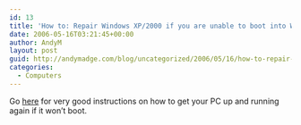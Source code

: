 ```yaml
---
id: 13
title: 'How to: Repair Windows XP/2000 if you are unable to boot into Windows'
date: 2006-05-16T03:21:45+00:00
author: AndyM
layout: post
guid: http://andymadge.com/blog/uncategorized/2006/05/16/how-to-repair-windows-xp2000-if-you-are-unable-to-boot-into-windows/
categories:
  - Computers
---
```

Go [here](http://www.techspot.com/vb/post63828-1.html) for very good instructions on how to get your PC up and running again if it won&#8217;t boot.